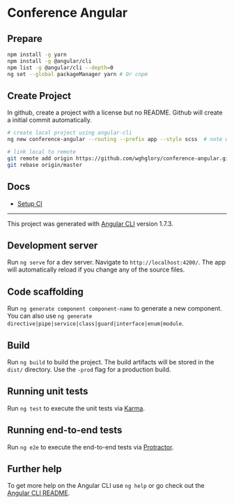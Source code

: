 # Conference Angular

## Prepare

```bash
npm install -g yarn
npm install -g @angular/cli
npm list -g @angular/cli --depth=0
ng set --global packageManager yarn # Or cnpm
```

## Create Project

In github, create a project with a license but no README. Github will create a initial commit automatically.

```bash
# create local project using angular-cli
ng new conference-angular --routing --prefix app --style scss  # note we already specify to use yarn

# link local to remote
git remote add origin https://github.com/wghglory/conference-angular.git
git rebase origin/master
```

## Docs

* [Setup CI](docs/CI.md)

---

This project was generated with [Angular CLI](https://github.com/angular/angular-cli) version 1.7.3.

## Development server

Run `ng serve` for a dev server. Navigate to `http://localhost:4200/`. The app will automatically reload if you change any of the source files.

## Code scaffolding

Run `ng generate component component-name` to generate a new component. You can also use `ng generate directive|pipe|service|class|guard|interface|enum|module`.

## Build

Run `ng build` to build the project. The build artifacts will be stored in the `dist/` directory. Use the `-prod` flag for a production build.

## Running unit tests

Run `ng test` to execute the unit tests via [Karma](https://karma-runner.github.io).

## Running end-to-end tests

Run `ng e2e` to execute the end-to-end tests via [Protractor](http://www.protractortest.org/).

## Further help

To get more help on the Angular CLI use `ng help` or go check out the [Angular CLI README](https://github.com/angular/angular-cli/blob/master/README.md).

